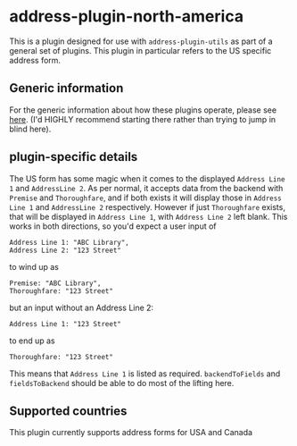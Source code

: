 
# address-plugin-north-america

This is a plugin designed for use with `address-plugin-utils` as part of a general set of plugins. This plugin in particular refers to the US specific address form.
## Generic information
For the generic information about how these plugins operate, please see [here](https://github.com/openlibraryenvironment/address-plugin-generic/blob/master/README.md). (I'd HIGHLY recommend starting there rather than trying to jump in blind here).

## plugin-specific details
The US form has some magic when it comes to the displayed `Address Line 1` and `AddressLine 2`. As per normal, it accepts data from the backend with `Premise` and `Thoroughfare`, and if both exists it will display those in `Address Line 1` and `AddressLine 2` respectively. However if just `Thoroughfare` exists, that will be displayed in `Address Line 1`, with `Address Line 2` left blank. This works in both directions, so you'd expect a user input of 

```
Address Line 1: "ABC Library",
Address Line 2: "123 Street"
```
to wind up as
```
Premise: "ABC Library",
Thoroughfare: "123 Street"
```
but an input without an Address Line 2:
```
Address Line 1: "123 Street"
```
to end up as 
```
Thoroughfare: "123 Street"
```

This means that `Address Line 1` is listed as required.
`backendToFields` and `fieldsToBackend` should be able to do most of the lifting here.

## Supported countries
This plugin currently supports address forms for USA and Canada
